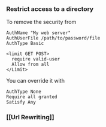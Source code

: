 ### Restrict access to a directory

To remove the security from 
```
AuthName "My web server"
AuthUserFile /path/to/password/file
AuthType Basic

<limit GET POST>
  require valid-user
  Allow from all
</Limit>
```

You can override it with 
````
AuthType None
Require all granted
Satisfy Any
````

### [[Url Rewriting]]
